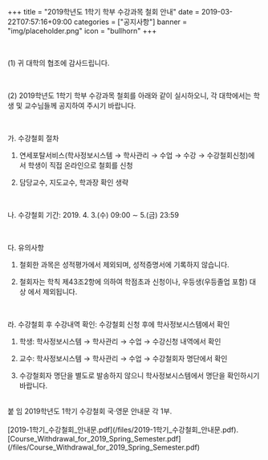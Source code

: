 +++
title = "2019학년도 1학기 학부 수강과목 철회 안내"
date = 2019-03-22T07:57:16+09:00
categories = ["공지사항"]
banner = "img/placeholder.png"
icon = "bullhorn"
+++
<!--more-->
<br>

(1) 귀 대학의 협조에 감사드립니다.

<br>

(2) 2019학년도 1학기 학부 수강과목 철회를 아래와 같이 실시하오니, 각 대학에서는 학생 및 교수님들께 공지하여 주시기 바랍니다.

<br>

가. 수강철회 절차

1) 연세포탈서비스(학사정보시스템 → 학사관리 → 수업 → 수강 → 수강철회신청)에서 학생이 직접 온라인으로 철회를 신청

2) 담당교수, 지도교수, 학과장 확인 생략

<br>

나. 수강철회 기간: 2019. 4. 3.(수) 09:00 ∼ 5.(금) 23:59

<br>

다. 유의사항

1) 철회한 과목은 성적평가에서 제외되며, 성적증명서에 기록하지 않습니다.

2) 철회자는 학칙 제43조2항에 의하여 학점초과 신청이나, 우등생(우등졸업 포함) 대상 에서 제외됩니다.

<br>

라. 수강철회 후 수강내역 확인: 수강철회 신청 후에 학사정보시스템에서 확인

1) 학생: 학사정보시스템 → 학사관리 → 수업 → 수강신청 내역에서 확인

2) 교수: 학사정보시스템 → 학사관리 → 수업 → 수강철회자 명단에서 확인

3) 수강철회자 명단을 별도로 발송하지 않으니 학사정보시스템에서 명단을 확인하시기 바랍니다.




<br>
붙 임 2019학년도 1학기 수강철회 국·영문 안내문 각 1부.
<br>
<br>
[2019-1학기_수강철회_안내문.pdf](/files/2019-1학기_수강철회_안내문.pdf).
<br>
[Course_Withdrawal_for_2019_Spring_Semester.pdf](/files/Course_Withdrawal_for_2019_Spring_Semester.pdf)
